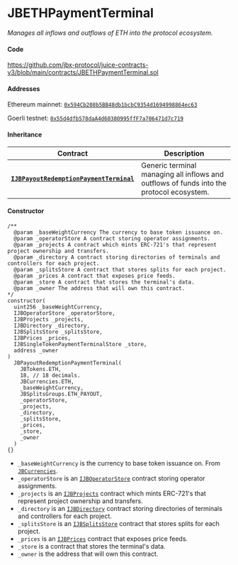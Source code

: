 # JBETHPaymentTerminal

_Manages all inflows and outflows of ETH into the protocol ecosystem._

#### Code

https://github.com/jbx-protocol/juice-contracts-v3/blob/main/contracts/JBETHPaymentTerminal.sol

#### Addresses

Ethereum mainnet: [`0x594Cb208b5BB48db1bcbC9354d1694998864ec63`](https://etherscan.io/address/0x594Cb208b5BB48db1bcbC9354d1694998864ec63)

Goerli testnet: [`0x55d4dfb578daA4d60380995ffF7a706471d7c719`](https://goerli.etherscan.io/address/0x55d4dfb578daA4d60380995ffF7a706471d7c719)

#### Inheritance

| Contract                                             | Description                                                                                                                              |
| ------------------------------------------------ | ---------------------------------------------------------------------------------------------------------------------------------------- |
| [**`IJBPayoutRedemptionPaymentTerminal`**](/dev/api/interfaces/ijbpayoutredemptionpaymentterminal.md) | Generic terminal managing all inflows and outflows of funds into the protocol ecosystem. |

#### Constructor

```
/**
  @param _baseWeightCurrency The currency to base token issuance on.
  @param _operatorStore A contract storing operator assignments.
  @param _projects A contract which mints ERC-721's that represent project ownership and transfers.
  @param _directory A contract storing directories of terminals and controllers for each project.
  @param _splitsStore A contract that stores splits for each project.
  @param _prices A contract that exposes price feeds.
  @param _store A contract that stores the terminal's data.
  @param _owner The address that will own this contract.
*/
constructor(
  uint256 _baseWeightCurrency,
  IJBOperatorStore _operatorStore,
  IJBProjects _projects,
  IJBDirectory _directory,
  IJBSplitsStore _splitsStore,
  IJBPrices _prices,
  IJBSingleTokenPaymentTerminalStore _store,
  address _owner
)
  JBPayoutRedemptionPaymentTerminal(
    JBTokens.ETH,
    18, // 18 decimals.
    JBCurrencies.ETH,
    _baseWeightCurrency,
    JBSplitsGroups.ETH_PAYOUT,
    _operatorStore,
    _projects,
    _directory,
    _splitsStore,
    _prices,
    _store,
    _owner
  )
{}
```

* `_baseWeightCurrency` is the currency to base token issuance on. From [`JBCurrencies`](/dev/api/libraries/jbcurrencies.md).
* `_operatorStore` is an [`IJBOperatorStore`](/dev/api/interfaces/ijboperatorstore.md) contract storing operator assignments.
* `_projects` is an [`IJBProjects`](/dev/api/interfaces/ijbprojects.md) contract which mints ERC-721's that represent project ownership and transfers.
* `_directory` is an [`IJBDirectory`](/dev/api/interfaces/ijbdirectory.md) contract storing directories of terminals and controllers for each project.
* `_splitsStore` is an [`IJBSplitsStore`](/dev/api/interfaces/ijbsplitsstore/) contract that stores splits for each project.
* `_prices` is an [`IJBPrices`](/dev/api/interfaces/ijbprices.md) contract that exposes price feeds.
* `_store` is a contract that stores the terminal's data.
* `_owner` is the address that will own this contract.
